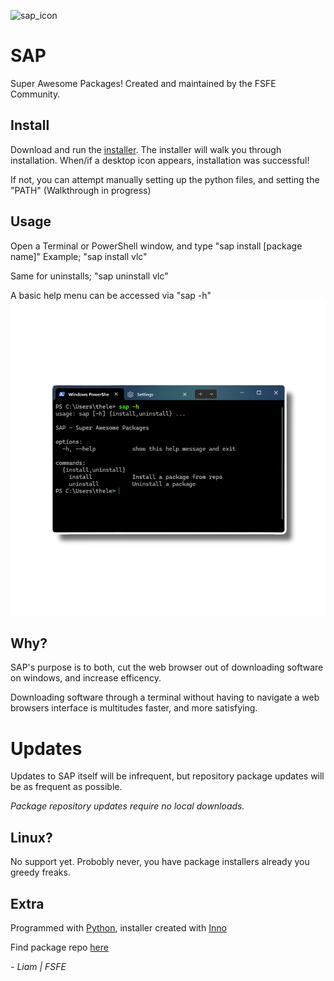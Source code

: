 ![sap_icon](/sap.ico)

# SAP
Super Awesome Packages!
Created and maintained by the FSFE Community.

## Install
Download and run the [installer](https://github.com/Liamtheperson123/SAP/releases/tag/Installer).
The installer will walk you through installation. When/if a desktop icon appears, installation was successful!

If not, you can attempt manually setting up the python files, and setting the "PATH" (Walkthrough in progress)

## Usage
Open a Terminal or PowerShell window, and type "sap install [package name]" Example; "sap install vlc"


Same for uninstalls; "sap uninstall vlc"

A basic help menu can be accessed via "sap -h"
![example image](/Example.png)

## Why?
SAP's purpose is to both, cut the web browser out of downloading software on windows, and increase efficency.


Downloading software through a terminal without having to navigate a web browsers interface is multitudes faster, and more satisfying.

# Updates
Updates to SAP itself will be infrequent, but repository package updates will be as frequent as possible.


*Package repository updates require no local downloads.*

## Linux?
No support yet. Probobly never, you have package installers already you greedy freaks.

## Extra

Programmed with [Python](https://www.python.org/), installer created with [Inno](https://jrsoftware.org/isinfo.php)

Find package repo [here](https://gitlab.com/PPPPPPPPPPPPPPotato/sap/-/blob/main/Packages.json)

*- Liam | FSFE*

